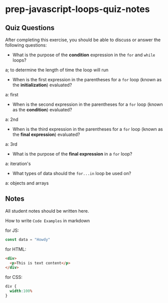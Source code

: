 # prep-javascript-loops-quiz-notes



## Quiz Questions

After completing this exercise, you should be able to discuss or answer the following questions:

- What is the purpose of the **condition** expression in the `for` and `while` loops?

a; to determine the length of time the loop will run

- When is the first expression in the parentheses for a `for` loop (known as the **initialization**) evaluated?

a:  first

- When is the second expression in the parentheses for a `for` loop (known as the **condition**) evaluated?

a: 2nd

- When is the third expression in the parentheses for a `for` loop (known as the **final expression**) evaluated?

a: 3rd
- What is the purpose of the **final expression** in a `for` loop?

a: iteration's

- What types of data should the `for...in` loop be used on?

a: objects and arrays



## Notes

All student notes should be written here.


How to write `Code Examples` in markdown

for JS:
```javascript
const data = "Howdy"
```

for HTML:
```html
<div>
  <p>This is text content</p>
</div>
```

for CSS:
```css
div {
  width:100%
}
```
